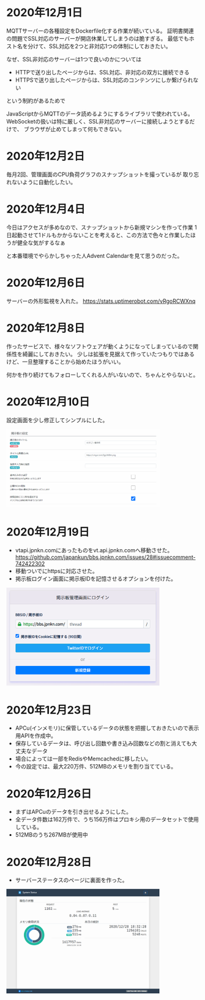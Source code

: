 # 2020年12月1日

MQTTサーバーの各種設定をDockerfile化する作業が続いている。
証明書関連の問題でSSL対応のサーバーが開店休業してしまうのは脆すぎる。
最低でもホスト名を分けて、SSL対応を2つと非対応1つの体制にしておきたい。

なぜ、SSL非対応のサーバーは1つで良いのかについては

 - HTTPで送り出したページからは、SSL対応、非対応の双方に接続できる
 - HTTPSで送り出したページからは、SSL対応のコンテンツにしか繋げられない

という制約があるためで

JavaScriptからMQTTのデータ読めるようにするライブラリで使われている。
WebSocketの扱いは特に厳しく、SSL非対応のサーバーに接続しようとするだけで、
ブラウザが止めてしまって何もできない。

# 2020年12月2日

毎月2回、管理画面のCPU負荷グラフのスナップショットを撮っているが
取り忘れないように自動化したい。

# 2020年12月4日

今日はアクセスが多めなので、スナップショットから新規マシンを作って作業
1日起動させて1ドルもかからないことを考えると、この方法で色々と作業したほうが健全な気がするなぁ

と本番環境でやらかしちゃった人Advent Calendarを見て思うのだった。

# 2020年12月6日

サーバーの外形監視を入れた。
https://stats.uptimerobot.com/vRgoRCWXnq

# 2020年12月8日

作ったサービスで、様々なソフトウェアが動くようになってしまっているので関係性を綺麗にしておきたい。
少しは拡張を見据えて作っていたつもりではあるけど、一旦整理することから始めたほうがいい。

何かを作り続けてもフォローしてくれる人がいないので、ちゃんとやらないと。

# 2020年12月10日

設定画面を少し修正してシンプルにした。

<img src="https://raw.githubusercontent.com/japankun/bbs.jpnkn.com/master/upload/images/2020-12-10%2019_16_15-thread.png" width="400px">

# 2020年12月19日

- vtapi.jpnkn.comにあったものをvt.api.jpnkn.comへ移動させた。
https://github.com/japankun/bbs.jpnkn.com/issues/28#issuecomment-742422302
- 移動ついでにhttpsに対応させた。
- 掲示板ログイン画面に掲示板IDを記憶させるオプションを付けた。
<img src="https://raw.githubusercontent.com/japankun/bbs.jpnkn.com/master/upload/images/2020-12-19%2018_26_59-BBS.JPNKN.COM%20-%20Login.png" width="400px">

# 2020年12月23日

- APCu(インメモリ)に保管しているデータの状態を把握しておきたいので表示用APIを作成中。
- 保存しているデータは、呼び出し回数や書き込み回数などの割と消えても大丈夫なデータ
- 場合によっては一部をRedisやMemcachedに移したい。
- 今の設定では、最大220万件、512MBのメモリを割り当てている。

# 2020年12月26日

- まずはAPCuのデータを引き出せるようにした。
- 全データ件数は162万件で、うち156万件はプロキシ用のデータセットで使用している。
- 512MBのうち267MBが使用中

# 2020年12月28日

- サーバーステータスのページに裏面を作った。
<img src="https://raw.githubusercontent.com/japankun/bbs.jpnkn.com/master/upload/images/2020-12-28%2018_34_35-jo.jpnkn.com.png" width="400px">
